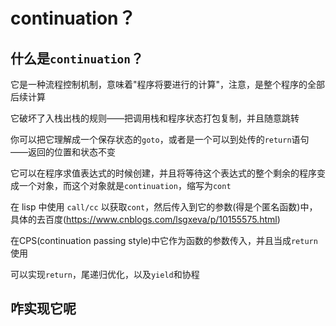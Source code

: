 # continuation？



## 什么是`continuation`？

它是一种流程控制机制，意味着"程序将要进行的计算"，注意，是整个程序的全部后续计算

它破坏了入栈出栈的规则——把调用栈和程序状态打包复制，并且随意跳转

你可以把它理解成一个保存状态的`goto`，或者是一个可以到处传的`return`语句——返回的位置和状态不变

它可以在程序求值表达式的时候创建，并且将等待这个表达式的整个剩余的程序变成一个对象，而这个对象就是`continuation`，缩写为`cont`

在 lisp 中使用 `call/cc` 以获取`cont`，然后传入到它的参数(得是个匿名函数)中，具体的去百度(https://www.cnblogs.com/lsgxeva/p/10155575.html)

在CPS(continuation passing style)中它作为函数的参数传入，并且当成`return`使用

可以实现`return`，尾递归优化，以及`yield`和协程

## 咋实现它呢

